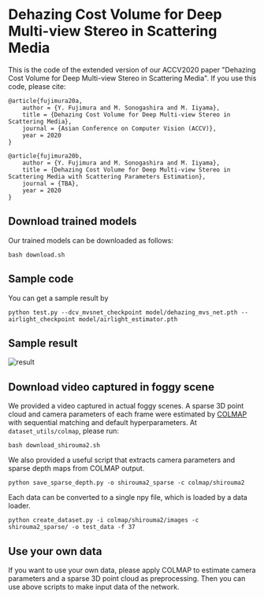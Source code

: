 # Dehazing Cost Volume for Deep Multi-view Stereo in Scattering Media
This is the code of the extended version of our ACCV2020 paper "Dehazing Cost Volume for Deep Multi-view Stereo in Scattering Media".
If you use this code, please cite:

```
@article{fujimura20a,
	author = {Y. Fujimura and M. Sonogashira and M. Iiyama},
	title = {Dehazing Cost Volume for Deep Multi-view Stereo in Scattering Media},
	journal = {Asian Conference on Computer Vision (ACCV)},
	year = 2020
}

@article{fujimura20b,
	author = {Y. Fujimura and M. Sonogashira and M. Iiyama},
	title = {Dehazing Cost Volume for Deep Multi-view Stereo in Scattering Media with Scattering Parameters Estimation},
	journal = {TBA},
	year = 2020
}
```

## Download trained models
Our trained models can be downloaded as follows:

```bash download.sh ```

## Sample code
You can get a sample result by

```python test.py --dcv_mvsnet_checkpoint model/dehazing_mvs_net.pth --airlight_checkpoint model/airlight_estimator.pth```

## Sample result
![result](result.png)

## Download video captured in foggy scene
We provided a video captured in actual foggy scenes. A sparse 3D point cloud and camera parameters of each frame were estimated by [COLMAP](https://colmap.github.io/) with sequential matching and default hyperparameters. At ```dataset_utils/colmap```, please run:

```bash download_shirouma2.sh```

We also provided a useful script that extracts camera parameters and sparse depth maps from COLMAP output.

```python save_sparse_depth.py -o shirouma2_sparse -c colmap/shirouma2``` 

Each data can be converted to a single npy file, which is loaded by a data loader.

```python create_dataset.py -i colmap/shirouma2/images -c shirouma2_sparse/ -o test_data -f 37```

## Use your own data
If you want to use your own data, please apply COLMAP to estimate camera parameters and a sparse 3D point cloud as preprocessing. Then you can use above scripts to make input data of the network.
